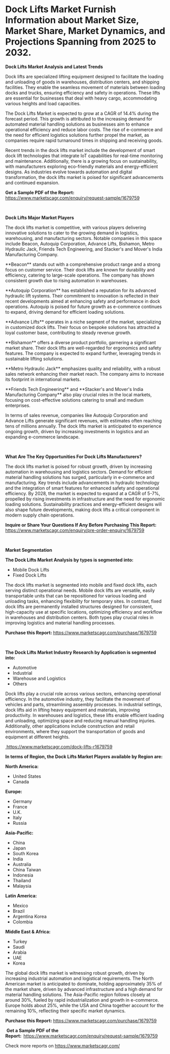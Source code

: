 <p><h1>Dock Lifts Market Furnish Information about Market Size, Market Share, Market Dynamics, and Projections Spanning from 2025 to 2032.</h1></p><p><strong>Dock Lifts Market Analysis and Latest Trends</strong></p>
<p><p>Dock lifts are specialized lifting equipment designed to facilitate the loading and unloading of goods in warehouses, distribution centers, and shipping facilities. They enable the seamless movement of materials between loading docks and trucks, ensuring efficiency and safety in operations. These lifts are essential for businesses that deal with heavy cargo, accommodating various heights and load capacities.</p><p>The Dock Lifts Market is expected to grow at a CAGR of 14.4% during the forecast period. This growth is attributed to the increasing demand for automated material handling solutions as businesses aim to enhance operational efficiency and reduce labor costs. The rise of e-commerce and the need for efficient logistics solutions further propel the market, as companies require rapid turnaround times in shipping and receiving goods.</p><p>Recent trends in the dock lifts market include the development of smart dock lift technologies that integrate IoT capabilities for real-time monitoring and maintenance. Additionally, there is a growing focus on sustainability, with manufacturers exploring eco-friendly materials and energy-efficient designs. As industries evolve towards automation and digital transformation, the dock lifts market is poised for significant advancements and continued expansion.</p></p>
<p><strong>Get a Sample PDF of the Report:&nbsp;</strong> <a href="https://www.marketscagr.com/enquiry/request-sample/1679759?utm_campaign=3191&utm_medium=2&utm_source=Github&utm_content=ia&utm_term=08042025&utm_id=dock-lifts">https://www.marketscagr.com/enquiry/request-sample/1679759</a></p>
<p>&nbsp;</p>
<p><strong>Dock Lifts Major Market Players</strong></p>
<p><p>The dock lifts market is competitive, with various players delivering innovative solutions to cater to the growing demand in logistics, warehousing, and manufacturing sectors. Notable companies in this space include Beacon, Autoquip Corporation, Advance Lifts, Bishamon, Metro Hydraulic Jack, Friends Tech Engineering, and Stacker's and Mover's India Manufacturing Company.</p><p>**Beacon** stands out with a comprehensive product range and a strong focus on customer service. Their dock lifts are known for durability and efficiency, catering to large-scale operations. The company has shown consistent growth due to rising automation in warehouses.</p><p>**Autoquip Corporation** has established a reputation for its advanced hydraulic lift systems. Their commitment to innovation is reflected in their recent developments aimed at enhancing safety and performance in dock operations. Autoquip is poised for future growth as e-commerce continues to expand, driving demand for efficient loading solutions.</p><p>**Advance Lifts** operates in a niche segment of the market, specializing in customized dock lifts. Their focus on bespoke solutions has attracted a loyal customer base, contributing to steady revenue growth.</p><p>**Bishamon** offers a diverse product portfolio, garnering a significant market share. Their dock lifts are well-regarded for ergonomics and safety features. The company is expected to expand further, leveraging trends in sustainable lifting solutions.</p><p>**Metro Hydraulic Jack** emphasizes quality and reliability, with a robust sales network enhancing their market reach. The company aims to increase its footprint in international markets.</p><p>**Friends Tech Engineering** and **Stacker's and Mover's India Manufacturing Company** also play crucial roles in the local markets, focusing on cost-effective solutions catering to small and medium enterprises.</p><p>In terms of sales revenue, companies like Autoquip Corporation and Advance Lifts generate significant revenues, with estimates often reaching tens of millions annually. The dock lifts market is anticipated to experience ongoing growth, driven by increasing investments in logistics and an expanding e-commerce landscape.</p></p>
<p>&nbsp;</p>
<p><strong>What Are The Key Opportunities For Dock Lifts Manufacturers?</strong></p>
<p><p>The dock lifts market is poised for robust growth, driven by increasing automation in warehousing and logistics sectors. Demand for efficient material handling solutions has surged, particularly in e-commerce and manufacturing. Key trends include advancements in hydraulic technology and the integration of smart features for enhanced safety and operational efficiency. By 2028, the market is expected to expand at a CAGR of 5-7%, propelled by rising investments in infrastructure and the need for ergonomic loading solutions. Sustainability practices and energy-efficient designs will also shape future developments, making dock lifts a critical component in modern supply chain operations.</p></p>
<p><strong>Inquire or Share Your Questions If Any Before Purchasing This Report:</strong> <a href="https://www.marketscagr.com/enquiry/pre-order-enquiry/1679759?utm_campaign=3191&utm_medium=2&utm_source=Github&utm_content=ia&utm_term=08042025&utm_id=dock-lifts">https://www.marketscagr.com/enquiry/pre-order-enquiry/1679759</a></p>
<p>&nbsp;</p>
<p><strong>Market Segmentation</strong></p>
<p><strong>The Dock Lifts Market Analysis by types is segmented into:</strong></p>
<p><ul><li>Mobile Dock Lifts</li><li>Fixed Dock Lifts</li></ul></p>
<p><p>The dock lifts market is segmented into mobile and fixed dock lifts, each serving distinct operational needs. Mobile dock lifts are versatile, easily transportable units that can be repositioned for various loading and unloading tasks, enhancing flexibility for temporary sites. In contrast, fixed dock lifts are permanently installed structures designed for consistent, high-capacity use at specific locations, optimizing efficiency and workflow in warehouses and distribution centers. Both types play crucial roles in improving logistics and material handling processes.</p></p>
<p><strong>Purchase this Report:&nbsp;</strong><a href="https://www.marketscagr.com/purchase/1679759?utm_campaign=3191&utm_medium=2&utm_source=Github&utm_content=ia&utm_term=08042025&utm_id=dock-lifts">https://www.marketscagr.com/purchase/1679759</a></p>
<p>&nbsp;</p>
<p><strong>The Dock Lifts Market Industry Research by Application is segmented into:</strong></p>
<p><ul><li>Automotive</li><li>Industrial</li><li>Warehouse and Logistics</li><li>Others</li></ul></p>
<p><p>Dock lifts play a crucial role across various sectors, enhancing operational efficiency. In the automotive industry, they facilitate the movement of vehicles and parts, streamlining assembly processes. In industrial settings, dock lifts aid in lifting heavy equipment and materials, improving productivity. In warehouses and logistics, these lifts enable efficient loading and unloading, optimizing space and reducing manual handling injuries. Additionally, other applications include construction and retail environments, where they support the transportation of goods and equipment at different heights.</p></p>
<p><a href="https://www.marketscagr.com/dock-lifts-r1679759?utm_campaign=3191&utm_medium=2&utm_source=Github&utm_content=ia&utm_term=08042025&utm_id=dock-lifts">&nbsp;https://www.marketscagr.com/dock-lifts-r1679759</a></p>
<p><strong>In terms of Region, the Dock Lifts Market Players available by Region are:</strong></p>
<p>
    <p> <strong> North America: </strong>
        <ul>
            <li>United States</li>
            <li>Canada</li>
        </ul>
        </p> 
    <p> <strong> Europe: </strong>
        <ul>
            <li>Germany</li>
            <li>France</li>
            <li>U.K.</li>
            <li>Italy</li>
            <li>Russia</li>
        </ul>
        </p> 
    <p> <strong> Asia-Pacific: </strong>
        <ul>
            <li>China</li>
            <li>Japan</li>
            <li>South Korea</li>
            <li>India</li>
            <li>Australia</li>
            <li>China Taiwan</li>
            <li>Indonesia</li>
            <li>Thailand</li>
            <li>Malaysia</li>
        </ul>
        </p> 
    <p> <strong> Latin America: </strong>
        <ul>
            <li>Mexico</li>
            <li>Brazil</li>
            <li>Argentina Korea</li>
            <li>Colombia</li>
        </ul>
        </p> 
    <p> <strong> Middle East & Africa: </strong>
        <ul>
            <li>Turkey</li>
            <li>Saudi</li>
            <li>Arabia</li>
            <li>UAE</li>
            <li>Korea</li>
        </ul>
    </p>
    </p>
<p><p>The global dock lifts market is witnessing robust growth, driven by increasing industrial automation and logistical requirements. The North American market is anticipated to dominate, holding approximately 35% of the market share, driven by advanced infrastructure and a high demand for material handling solutions. The Asia-Pacific region follows closely at around 30%, fueled by rapid industrialization and growth in e-commerce. Europe holds about 25%, while the USA and China together account for the remaining 10%, reflecting their specific market dynamics.</p></p>
<p><strong>Purchase this Report: </strong><a href="https://www.marketscagr.com/purchase/1679759?utm_campaign=3191&utm_medium=2&utm_source=Github&utm_content=ia&utm_term=08042025&utm_id=dock-lifts">https://www.marketscagr.com/purchase/1679759</a></p>
<p>&nbsp;<strong>Get a Sample PDF of the Report:&nbsp;&nbsp;</strong><a href="https://www.marketscagr.com/enquiry/request-sample/1679759?utm_campaign=3191&utm_medium=2&utm_source=Github&utm_content=ia&utm_term=08042025&utm_id=dock-lifts">https://www.marketscagr.com/enquiry/request-sample/1679759</a></p>
<p><strong></strong></p>
<p>Check more reports on <a href="https://www.marketscagr.com/?utm_campaign=3191&utm_medium=2&utm_source=Github&utm_content=ia&utm_term=08042025&utm_id=dock-lifts">https://www.marketscagr.com/</a></p>